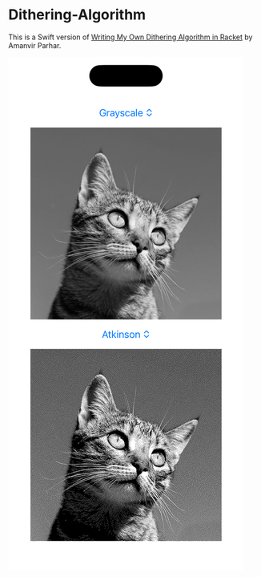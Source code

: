 # Dithering-Algorithm

This is a Swift version of [Writing My Own Dithering Algorithm in Racket](https://amanvir.com/blog/writing-my-own-dithering-algorithm-in-racket) by Amanvir Parhar.

![Image of Atkinson algorithm, from Amanvirs blog post](/img/Atkinsonv1.png)